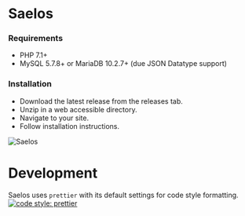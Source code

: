 # Saelos

### Requirements

* PHP 7.1+
* MySQL 5.7.8+ or MariaDB 10.2.7+ (due JSON Datatype support)

### Installation

* Download the latest release from the releases tab.
* Unzip in a web accessible directory.
* Navigate to your site.
* Follow installation instructions.

![Saelos](http://dbhurley.com/media/uploads/2018/04/Saelos-v3-Final.002.png)

# Development

Saelos uses `prettier` with its default settings for code style formatting. [![code style: prettier](https://img.shields.io/badge/code_style-prettier-ff69b4.svg?style=flat-square)](https://github.com/prettier/prettier)
